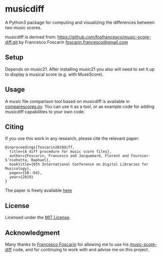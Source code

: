 # musicdiff
A Python3 package for computing and visualizing the differences between two music scores.

musicdiff is derived from:
    https://github.com/fosfrancesco/music-score-diff.git
    by Francesco Foscarin <foscarin.francesco@gmail.com>

## Setup
Depends on music21. After installing music21 you also will need to set it up to display a musical score (e.g. with MuseScore).

## Usage
A music file comparison tool based on musicdiff is available in [comparescores.py](comparescores.py).  You can use it as a tool, or as example code for adding musicdiff capabilities to your own code.

## Citing
If you use this work in any research, please cite the relevant paper:

```
@inproceedings{foscarin2019diff,
  title={A diff procedure for music score files},
  author={Foscarin, Francesco and Jacquemard, Florent and Fournier-S’niehotta, Raphael},
  booktitle={6th International Conference on Digital Libraries for Musicology},
  pages={58--64},
  year={2019}
}
```

The paper is freely available [here](https://hal.inria.fr/hal-02267454v2/document)

## License
Licensed under the [MIT License](LICENSE).

## Acknowledgment
Many thanks to [Francesco Foscarin](https://github.com/fosfrancesco) for allowing me to use his [music-score-diff](https://github.com/fosfrancesco/music-score-diff.git) code, and for continuing to work with and advise me on this project.
